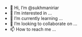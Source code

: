- 👋 Hi, I’m @sukhmaniriar
- 👀 I’m interested in ...
- 🌱 I’m currently learning ...
- 💞️ I’m looking to collaborate on ...
- 📫 How to reach me ...

<!---
sukhmaniriar/sukhmaniriar is a ✨ special ✨ repository because its `README.md` (this file) appears on your GitHub profile.
You can click the Preview link to take a look at your changes.
--->
